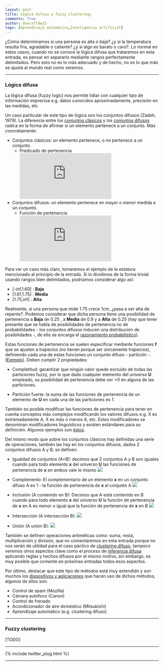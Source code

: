 ```yaml
---
layout: post
title: Lógica difusa y fuzzy clustering.
comments: True
author: Overxfl0w13
tags: [Aprendizaje automático,Inteligencia artificial]
---
```


¿Cómo determinamos si una persona es alta o baja? ¿y si la temperatura resulta fria, agradable o caliente? ¿y si algo es barato o caro?. Lo normal en estos casos, cuando no se conoce la lógica difusa que trataremos en esta entrada, es pensar en separarlo mediante rangos perfectamente delimitados. Pero esto no es lo más adecuado y de hecho, no es lo que más se ajusta al mundo real como veremos.

___

### Lógica difusa

La lógica difusa (fuzzy logic) nos permite lidiar con cualquier tipo de información imprecisa e.g. datos conocidos aproximadamente, precisión en las medidas, etc

Un caso particular de este tipo de lógica son los conjuntos difusos (Zadeh, 1979). 
La diferencia entre los [conjuntos clásicos](https://es.wikipedia.org/wiki/Conjunto) y los [conjuntos difusos](https://es.wikipedia.org/wiki/Conjunto_difuso) radica en la forma de afirmar si un elemento pertenece a un conjunto. Más concretamente:

* Conjuntos clásicos: un elemento pertenece, o no pertenece a un conjunto.
    * Predicado de pertenencia  ![](https://latex.codecogs.com/gif.latex?P%28x%29%3AU%5Crightarrow%20%5Cleft%20%5C%7B%200%2C1%20%5Cright%20%5C%7D)
* Conjuntos difusos: un elemento pertenece en mayor o menor medida a un conjunto.
   * Función de pertenencia  ![](https://latex.codecogs.com/gif.latex?%5Cmu%20_%7BA%7D%3AU%5Crightarrow%20%5B0%2C1%5D)

Para ver un caso más claro, tomaremos el ejemplo de la estatura mencionado al principio de la entrada. Si lo dividimos de la forma trivial usando rangos bien delimitados, podríamos considerar algo así:

* [-inf,1.60]  : **Baja**
* [1.61,1.75] : **Media**
* [1.75,inf] : **Alta**

Realmente, si una persona que mide 1.75 crece 1cm, ¿pasa a ser alta de repente?. Podemos considerar que dicha persona tiene una posibilidad de pertenencia a **Baja** de 0.25 , a **Media** de 0.9 y a **Alta** de 0.25 (hay que tener presente que se habla de posibilidades de pertenencia no de probabilidades - los conjuntos difusos inducen una distribución de posibilidades -, de ello se encarga el [razonamiento probabilístico](https://ccc.inaoep.mx/~jagonzalez/AI/Sesion12_RazonamientoProbabilistico.pdf)). 

Estas funciones de pertenencia se suelen especificar mediante funciones **f** que se ajusten a trapecios (no tienen porque ser únicamente trapecios), definiendo cada una de estas funciones un conjunto difuso - partición -. ([Ejemplo](https://i.gyazo.com/c961a07b07d23d37079537d282c55a13.png)).
Deben cumplir 2 propiedades: 

* Completitud: garantizar que ningún valor quede excluido de todas las particiones fuzzy, por lo que dado cualquier elemento del universo **U** empleado, su posibilidad de pertenencia debe ser >0 en alguna de las particiones.

* Partición fuerte: la suma de las funciones de pertenencia de un elemento de **U** en cada una de las particiones es 1.

También es posible modificar las funciones de pertenencia para tener en cuenta conceptos más complejos modificando los valores difusos e.g. X es extremadamente A, X es más o menos A, etc. Estos modificadores se denominan modificadores linguísticos y existen estándares para su definición. Algunos ejemplos son [éstos](https://i.gyazo.com/2059ec8733b503452b6a12323c251203.png).

Del mismo modo que sobre los conjuntos clásicos hay definidas una serie de operaciones, también las hay en los conjuntos difusos, dados 2 conjuntos difusos A y B, se definen:

* Igualdad de conjuntos (A=B): decimos que 2 conjuntos A y B son iguales cuando para todo elemento **x** del universo **U** las funciones de pertenencia de **x** en ambos vale lo mismo ![](https://i.gyazo.com/2e66f0a8a5a494eaff16e92e2d97c7d2.png)

* Complemento: El complementario de un elemento **x** en un conjunto difuso A es 1 - la función de pertenencia de **x** al conjunto A  ![](https://i.gyazo.com/550c75653c1fb003ab9006f1bed7de6d.png)

* Inclusión (A contenido en B): Decimos que A está contenido en B cuando para todo elemento **x** del universo **U** la función de pertenencia de **x** en A es menor o igual que la función de pertenencia de **x** en B  ![](https://i.gyazo.com/342cae7269a1a990dfe27a1c18fe7ea2.png)

* Intersección (A intersección B): ![](https://i.gyazo.com/4128013c2e3da71ec1d30e6bcc9c837f.png)

* Unión (A unión B): ![](https://i.gyazo.com/479b2cb008bbd3c22b314af3e27df039.png)

También se definen operaciones aritméticas como: suma, resta, multiplicación y división, que no comentaremos en esta entrada porque no nos serán de utilidad para el caso páctico de [clustering difuso](https://es.wikipedia.org/wiki/Fuzzy_clustering), tampoco veremos otros aspectos clave como el proceso de [inferencia difusa](https://i.gyazo.com/69ed756e0cd1fa1278d0fdb11ebb3fd2.png) aplicando reglas y hechos difusos por el mismo motivo, sin embargo, es muy posible que comente en próximas entradas todos esos aspectos.

Por último, destacar que este tipo de métodos está muy extendido y son muchos los [dispositivos y aplicaciones](https://i.gyazo.com/a6941f428a90b7fdc918826383f13274.png) que hacen uso de dichos métodos, algunos de ellos son:

* Control de spam (Mozilla)
* Cámara autofoco (Canon)
* Control de frenado
* Acondicionador de aire doméstico (Mitsubishi)
* Aprendizaje automático (e.g. clustering difuso)

___

### Fuzzy clustering

[TODO]

___

{% include twitter_plug.html %}

___
